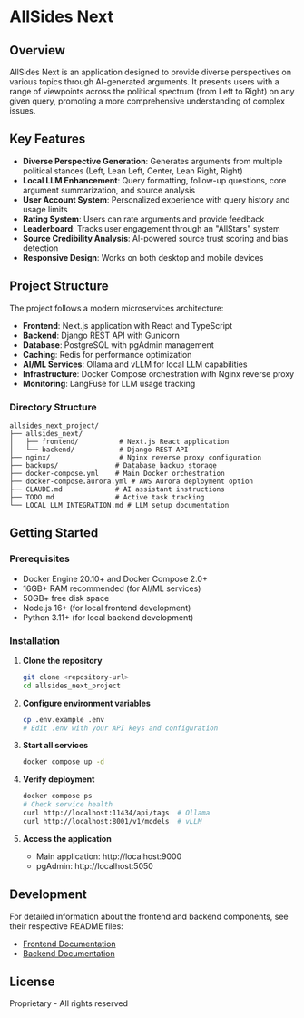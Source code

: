 # AllSides Next

## Overview

AllSides Next is an application designed to provide diverse perspectives on various topics through AI-generated arguments. It presents users with a range of viewpoints across the political spectrum (from Left to Right) on any given query, promoting a more comprehensive understanding of complex issues.

## Key Features

- **Diverse Perspective Generation**: Generates arguments from multiple political stances (Left, Lean Left, Center, Lean Right, Right)
- **Local LLM Enhancement**: Query formatting, follow-up questions, core argument summarization, and source analysis
- **User Account System**: Personalized experience with query history and usage limits
- **Rating System**: Users can rate arguments and provide feedback
- **Leaderboard**: Tracks user engagement through an "AllStars" system
- **Source Credibility Analysis**: AI-powered source trust scoring and bias detection
- **Responsive Design**: Works on both desktop and mobile devices

## Project Structure

The project follows a modern microservices architecture:

- **Frontend**: Next.js application with React and TypeScript
- **Backend**: Django REST API with Gunicorn
- **Database**: PostgreSQL with pgAdmin management
- **Caching**: Redis for performance optimization
- **AI/ML Services**: Ollama and vLLM for local LLM capabilities
- **Infrastructure**: Docker Compose orchestration with Nginx reverse proxy
- **Monitoring**: LangFuse for LLM usage tracking

### Directory Structure

```
allsides_next_project/
├── allsides_next/
│   ├── frontend/          # Next.js React application
│   └── backend/           # Django REST API
├── nginx/                 # Nginx reverse proxy configuration
├── backups/              # Database backup storage
├── docker-compose.yml    # Main Docker orchestration
├── docker-compose.aurora.yml # AWS Aurora deployment option
├── CLAUDE.md             # AI assistant instructions
├── TODO.md               # Active task tracking
└── LOCAL_LLM_INTEGRATION.md # LLM setup documentation
```

## Getting Started

### Prerequisites

- Docker Engine 20.10+ and Docker Compose 2.0+
- 16GB+ RAM recommended (for AI/ML services)
- 50GB+ free disk space
- Node.js 16+ (for local frontend development)
- Python 3.11+ (for local backend development)

### Installation

1. **Clone the repository**
   ```bash
   git clone <repository-url>
   cd allsides_next_project
   ```

2. **Configure environment variables**
   ```bash
   cp .env.example .env
   # Edit .env with your API keys and configuration
   ```

3. **Start all services**
   ```bash
   docker compose up -d
   ```

4. **Verify deployment**
   ```bash
   docker compose ps
   # Check service health
   curl http://localhost:11434/api/tags  # Ollama
   curl http://localhost:8001/v1/models  # vLLM
   ```

5. **Access the application**
   - Main application: http://localhost:9000
   - pgAdmin: http://localhost:5050

## Development

For detailed information about the frontend and backend components, see their respective README files:

- [Frontend Documentation](./allsides_next/frontend/README.md)
- [Backend Documentation](./allsides_next/backend/README.md)

## License

Proprietary - All rights reserved 